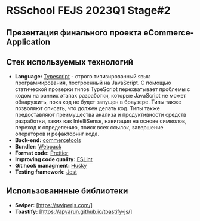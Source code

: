 # RSSchool FEJS 2023Q1 Stage#2
## Презентация финального проекта eCommerce-Application

## Стек используемых технологий
- __Language:__ [Typescript](https://www.typescriptlang.org/)  - строго типизированный язык программирования, построенный на JavaScript. С помощью статической проверки типов TypeScript перехватывает проблемы с кодом на ранних этапах разработки, которые JavaScript не может обнаружить, пока код не будет запущен в браузере. Типы также позволяют описать, что должен делать код. Типы также предоставляют преимущества анализа и продуктивности средств разработки, таких как IntelliSense, навигация на основе символов, переход к определению, поиск всех ссылок, завершение операторов и рефакторинг кода.
- __Back-end:__ [commercetools](https://commercetools.com/)  
- __Bundler:__ [Webpack](https://webpack.js.org/)  
- __Format code:__ [Prettier](https://prettier.io/docs/en/index.html)  
- __Improving code quality:__ [ESLint](https://eslint.org/docs/latest/use/getting-started)  
- __Git hook managment:__ [Husky](https://github.com/typicode/husky#readme)  
- __Testing framework:__ [Jest](https://jestjs.io/docs/getting-started)

## Использованнные библиотеки
- __Swiper:__ [https://swiperjs.com/]
- __Toastify:__ [https://apvarun.github.io/toastify-js/]
